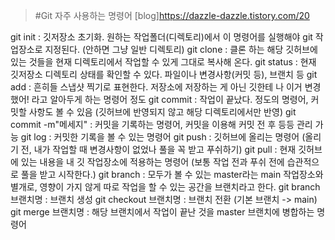 > #Git 자주 사용하는 명령어
[blog]https://dazzle-dazzle.tistory.com/20

git init : 깃저장소 초기화. 원하는 작업폴더(디렉토리)에서 이 명령어를 실행해야 git 작업장소로 지정된다. (안하면 그냥 일반 디렉토리)
git clone : 클론 하는 해당 깃허브에 있는 것들을 현재 디렉토리에서 작업할 수 있게 그대로 복사해 온다.
git status : 현재 깃저장소 디렉토리 상태를 확인할 수 있다. 파일이나 변경사항(커밋 등), 브랜치 등
git add : 흔히들 스냅샷 찍기로 표현한다. 저장소에 저장하는 게 아닌 깃한테 나 이거 변경했어! 라고 알아두게 하는 명령어 정도
git commit : 작업이 끝났다. 정도의 명령어, 커밋할 사항도 볼 수 있음 (깃허브에 반영되지 않고 해당 디렉토리에서만 반영)
git commit -m"메세지" : 커밋을 기록하는 명령어, 커밋을 이용해 커밋 전 후 등등 관리 가능
git log : 커밋한 기록을 볼 수 있는 명령어
git push : 깃허브에 올리는 명령어 (올리기 전, 내가 작업할 때 변경사항이 없었나 풀을 꼭 받고 푸쉬하기)
git pull : 현재 깃허브에 있는 내용을 내 깃 작업장소에 적용하는 명령어 (보통 작업 전과 푸쉬 전에 습관적으로 풀을 받고 시작한다.)
git branch : 모두가 볼 수 있는 master라는 main 작업장소와 별개로, 영향이 가지 않게 따로 작업을 할 수 있는 공간을 브랜치라고 한다.
git branch 브랜치명 : 브랜치 생성
git checkout 브랜치명 : 브랜치 전환 (기본 브랜치 -> main)
git merge 브랜치명 : 해당 브랜치에서 작업이 끝난 것을 master 브랜치에 병합하는 명령어  